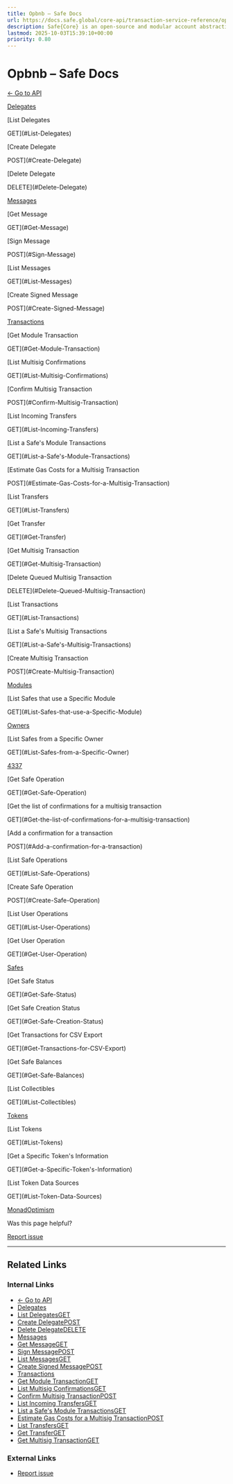 ```yaml
---
title: Opbnb – Safe Docs
url: https://docs.safe.global/core-api/transaction-service-reference/opbnb
description: Safe{Core} is an open-source and modular account abstraction stack. Learn about its features and how to use it.
lastmod: 2025-10-03T15:39:10+00:00
priority: 0.80
---
```


# Opbnb – Safe Docs

[← Go to API](/core-api/transaction-service-overview)

[Delegates](#Delegates)

[List Delegates

GET](#List-Delegates)

[Create Delegate

POST](#Create-Delegate)

[Delete Delegate

DELETE](#Delete-Delegate)

[Messages](#Messages)

[Get Message

GET](#Get-Message)

[Sign Message

POST](#Sign-Message)

[List Messages

GET](#List-Messages)

[Create Signed Message

POST](#Create-Signed-Message)

[Transactions](#Transactions)

[Get Module Transaction

GET](#Get-Module-Transaction)

[List Multisig Confirmations

GET](#List-Multisig-Confirmations)

[Confirm Multisig Transaction

POST](#Confirm-Multisig-Transaction)

[List Incoming Transfers

GET](#List-Incoming-Transfers)

[List a Safe's Module Transactions

GET](#List-a-Safe's-Module-Transactions)

[Estimate Gas Costs for a Multisig Transaction

POST](#Estimate-Gas-Costs-for-a-Multisig-Transaction)

[List Transfers

GET](#List-Transfers)

[Get Transfer

GET](#Get-Transfer)

[Get Multisig Transaction

GET](#Get-Multisig-Transaction)

[Delete Queued Multisig Transaction

DELETE](#Delete-Queued-Multisig-Transaction)

[List Transactions

GET](#List-Transactions)

[List a Safe's Multisig Transactions

GET](#List-a-Safe's-Multisig-Transactions)

[Create Multisig Transaction

POST](#Create-Multisig-Transaction)

[Modules](#Modules)

[List Safes that use a Specific Module

GET](#List-Safes-that-use-a-Specific-Module)

[Owners](#Owners)

[List Safes from a Specific Owner

GET](#List-Safes-from-a-Specific-Owner)

[4337](#4337)

[Get Safe Operation

GET](#Get-Safe-Operation)

[Get the list of confirmations for a multisig transaction

GET](#Get-the-list-of-confirmations-for-a-multisig-transaction)

[Add a confirmation for a transaction

POST](#Add-a-confirmation-for-a-transaction)

[List Safe Operations

GET](#List-Safe-Operations)

[Create Safe Operation

POST](#Create-Safe-Operation)

[List User Operations

GET](#List-User-Operations)

[Get User Operation

GET](#Get-User-Operation)

[Safes](#Safes)

[Get Safe Status

GET](#Get-Safe-Status)

[Get Safe Creation Status

GET](#Get-Safe-Creation-Status)

[Get Transactions for CSV Export

GET](#Get-Transactions-for-CSV-Export)

[Get Safe Balances

GET](#Get-Safe-Balances)

[List Collectibles

GET](#List-Collectibles)

[Tokens](#Tokens)

[List Tokens

GET](#List-Tokens)

[Get a Specific Token's Information

GET](#Get-a-Specific-Token's-Information)

[List Token Data Sources

GET](#List-Token-Data-Sources)

[Monad](/core-api/transaction-service-reference/monad "Monad")[Optimism](/core-api/transaction-service-reference/optimism "Optimism")

Was this page helpful?

[Report issue](https://github.com/safe-global/safe-docs/issues/new?assignees=&labels=nextra-feedback&projects=&template=nextra-feedback.yml&title=%5BFeedback%5D+)

---

## Related Links

### Internal Links

- [← Go to API](https://docs.safe.global/core-api/transaction-service-overview)
- [Delegates](https://docs.safe.global/core-api/transaction-service-reference/opbnb)
- [List DelegatesGET](https://docs.safe.global/core-api/transaction-service-reference/opbnb)
- [Create DelegatePOST](https://docs.safe.global/core-api/transaction-service-reference/opbnb)
- [Delete DelegateDELETE](https://docs.safe.global/core-api/transaction-service-reference/opbnb)
- [Messages](https://docs.safe.global/core-api/transaction-service-reference/opbnb)
- [Get MessageGET](https://docs.safe.global/core-api/transaction-service-reference/opbnb)
- [Sign MessagePOST](https://docs.safe.global/core-api/transaction-service-reference/opbnb)
- [List MessagesGET](https://docs.safe.global/core-api/transaction-service-reference/opbnb)
- [Create Signed MessagePOST](https://docs.safe.global/core-api/transaction-service-reference/opbnb)
- [Transactions](https://docs.safe.global/core-api/transaction-service-reference/opbnb)
- [Get Module TransactionGET](https://docs.safe.global/core-api/transaction-service-reference/opbnb)
- [List Multisig ConfirmationsGET](https://docs.safe.global/core-api/transaction-service-reference/opbnb)
- [Confirm Multisig TransactionPOST](https://docs.safe.global/core-api/transaction-service-reference/opbnb)
- [List Incoming TransfersGET](https://docs.safe.global/core-api/transaction-service-reference/opbnb)
- [List a Safe's Module TransactionsGET](https://docs.safe.global/core-api/transaction-service-reference/opbnb)
- [Estimate Gas Costs for a Multisig TransactionPOST](https://docs.safe.global/core-api/transaction-service-reference/opbnb)
- [List TransfersGET](https://docs.safe.global/core-api/transaction-service-reference/opbnb)
- [Get TransferGET](https://docs.safe.global/core-api/transaction-service-reference/opbnb)
- [Get Multisig TransactionGET](https://docs.safe.global/core-api/transaction-service-reference/opbnb)

### External Links

- [Report issue](https://github.com/safe-global/safe-docs/issues/new?assignees=&labels=nextra-feedback&projects=&template=nextra-feedback.yml&title=%5BFeedback%5D+)
